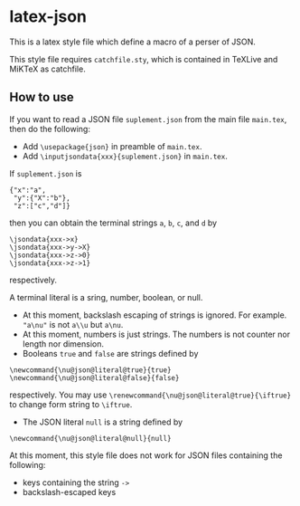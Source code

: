 # latex-json

This is a latex style file which define a macro of a perser of JSON.

This style file requires `catchfile.sty`,
which is contained in
TeXLive and MiKTeX as catchfile.

## How to use

If you want to read a JSON file `suplement.json` from the main file `main.tex`,
then do the following:
* Add `\usepackage{json}` in preamble of `main.tex`.
* Add `\inputjsondata{xxx}{suplement.json}` in `main.tex`.

If `suplement.json` is
```
{"x":"a",
 "y":{"X":"b"},
 "z":["c","d"]}
```
then you can obtain the terminal strings `a`, `b`, `c`, and `d` by
```
\jsondata{xxx->x}
\jsondata{xxx->y->X}
\jsondata{xxx->z->0}
\jsondata{xxx->z->1}
```
respectively.

A terminal literal is 
a sring, number, boolean, or null.
* At this moment,
backslash escaping of strings is ignored.
For example.
`"a\nu"` is not `a\\u` but `a\nu`.
* At this moment,
numbers is just strings.
The numbers is not counter nor length nor dimension.
* Booleans `true` and `false`  are strings defined by
```
\newcommand{\nu@json@literal@true}{true}
\newcommand{\nu@json@literal@false}{false}
```
respectively.
You may use `\renewcommand{\nu@json@literal@true}{\iftrue}` to
change form string to `\iftrue`.
* The JSON literal `null` is a string defined by
```
\newcommand{\nu@json@literal@null}{null}
```

At this moment,
this style file does not work for
JSON files containing the following:
* keys containing the string `->`
* backslash-escaped keys
